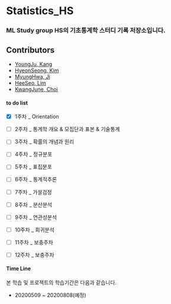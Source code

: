 # Statistics_HS

### ML Study group HS의 기초통계학 스터디 기록 저장소입니다.



## Contributors
+ [YoungJu, Kang](https://github.com/kyj0920)
+ [HyeonSeong, Kim](https://github.com/khs070911)
+ [MyungHwa, Ji](https://github.com/star6973)
+ [HeeSeo, Lim](https://github.com/limhs1)
+ [KwangJune, Choi](https://github.com/kwangjunechoi7)



#### to do list
- [x] 1주차 _ Orientation
- [ ] 2주차 _ 통계학 개요 & 모집단과 표본 & 기술통계
- [ ] 3주차 _ 확률의 개념과 원리
- [ ] 4주차 _ 정규분포
- [ ] 5주차 _ 표집분포
- [ ] 6주차 _ 통계적추론
- [ ] 7주차 _ 가설검정
- [ ] 8주차 _ 분산분석
- [ ] 9주차 _ 연관성분석
- [ ] 10주차 _ 회귀분석
- [ ] 11주차 _ 보충주차
- [ ] 12주차 _ 보충주차


#### Time Line
본 학습 및 프로젝트의 학습기간은 다음과 같습니다.
- 20200509 ~ 20200808(예정)
